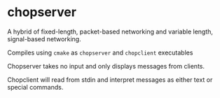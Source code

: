 # chopserver
A hybrid of fixed-length, packet-based networking and variable length, signal-based networking.

Compiles using `cmake` as `chopserver` and `chopclient` executables

Chopserver takes no input and only displays messages from clients.

Chopclient will read from stdin and interpret messages as either text or special commands.
